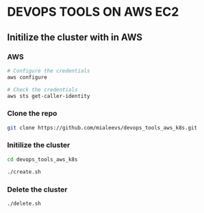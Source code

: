 # DEVOPS TOOLS ON AWS EC2

## Initilize the cluster with in AWS

### AWS

```bash
# Configure the credentials
aws configure

# Check the credentials
aws sts get-caller-identity
```

### Clone the repo
```bash
git clone https://github.com/mialeevs/devops_tools_aws_k8s.git
```

### Initilize the cluster
```bash
cd devops_tools_aws_k8s

./create.sh
```

### Delete the cluster
```bash
./delete.sh
```
